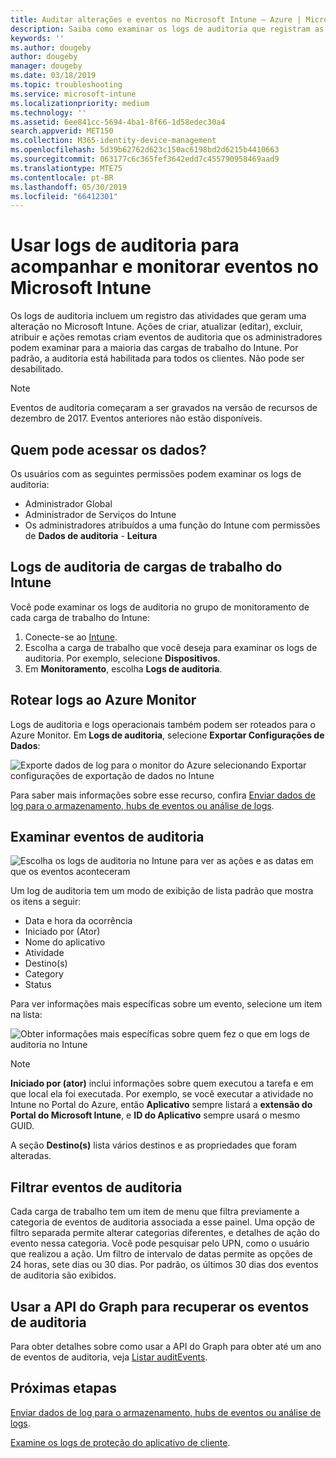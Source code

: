 ```yaml
---
title: Auditar alterações e eventos no Microsoft Intune – Azure | Microsoft Docs
description: Saiba como examinar os logs de auditoria que registram as atividades do Microsoft Intune.
keywords: ''
ms.author: dougeby
author: dougeby
manager: dougeby
ms.date: 03/18/2019
ms.topic: troubleshooting
ms.service: microsoft-intune
ms.localizationpriority: medium
ms.technology: ''
ms.assetid: 6ee841cc-5694-4ba1-8f66-1d58edec30a4
search.appverid: MET150
ms.collection: M365-identity-device-management
ms.openlocfilehash: 5d39b62762d623c150ac6198bd2d6215b4410663
ms.sourcegitcommit: 063177c6c365fef3642edd7c455790958469aad9
ms.translationtype: MTE75
ms.contentlocale: pt-BR
ms.lasthandoff: 05/30/2019
ms.locfileid: "66412301"
---
```

# <a name="use-audit-logs-to-track-and-monitor-events-in-microsoft-intune"></a>Usar logs de auditoria para acompanhar e monitorar eventos no Microsoft Intune

Os logs de auditoria incluem um registro das atividades que geram uma alteração no Microsoft Intune. Ações de criar, atualizar (editar), excluir, atribuir e ações remotas criam eventos de auditoria que os administradores podem examinar para a maioria das cargas de trabalho do Intune. Por padrão, a auditoria está habilitada para todos os clientes. Não pode ser desabilitado.

> [!NOTE]
> Eventos de auditoria começaram a ser gravados na versão de recursos de dezembro de 2017. Eventos anteriores não estão disponíveis.

## <a name="who-can-access-the-data"></a>Quem pode acessar os dados?

Os usuários com as seguintes permissões podem examinar os logs de auditoria:

- Administrador Global
- Administrador de Serviços do Intune
- Os administradores atribuídos a uma função do Intune com permissões de **Dados de auditoria** - **Leitura**

## <a name="audit-logs-for-intune-workloads"></a>Logs de auditoria de cargas de trabalho do Intune

Você pode examinar os logs de auditoria no grupo de monitoramento de cada carga de trabalho do Intune:

1. Conecte-se ao [Intune](https://go.microsoft.com/fwlink/?linkid=2090973).
2. Escolha a carga de trabalho que você deseja para examinar os logs de auditoria. Por exemplo, selecione **Dispositivos**.
3. Em **Monitoramento**, escolha **Logs de auditoria**.

## <a name="route-logs-to-azure-monitor"></a>Rotear logs ao Azure Monitor

Logs de auditoria e logs operacionais também podem ser roteados para o Azure Monitor. Em **Logs de auditoria**, selecione **Exportar Configurações de Dados**:

![Exporte dados de log para o monitor do Azure selecionando Exportar configurações de exportação de dados no Intune](./media/audit-logs-export-data-settings.png)

Para saber mais informações sobre esse recurso, confira [Enviar dados de log para o armazenamento, hubs de eventos ou análise de logs](review-logs-using-azure-monitor.md).

## <a name="review-audit-events"></a>Examinar eventos de auditoria

![Escolha os logs de auditoria no Intune para ver as ações e as datas em que os eventos aconteceram](./media/monitor-audit-logs.png "Logs de auditoria")

Um log de auditoria tem um modo de exibição de lista padrão que mostra os itens a seguir:

- Data e hora da ocorrência
- Iniciado por (Ator)
- Nome do aplicativo
- Atividade
- Destino(s)
- Category
- Status

Para ver informações mais específicas sobre um evento, selecione um item na lista:

![Obter informações mais específicas sobre quem fez o que em logs de auditoria no Intune](./media/monitor-audit-log-detail.png "Detalhes de log de auditoria")

> [!NOTE]
> **Iniciado por (ator)** inclui informações sobre quem executou a tarefa e em que local ela foi executada. Por exemplo, se você executar a atividade no Intune no Portal do Azure, então **Aplicativo** sempre listará a **extensão do Portal do Microsoft Intune**, e **ID do Aplicativo** sempre usará o mesmo GUID.
> 
> A seção **Destino(s)** lista vários destinos e as propriedades que foram alteradas.  

## <a name="filter-audit-events"></a>Filtrar eventos de auditoria

Cada carga de trabalho tem um item de menu que filtra previamente a categoria de eventos de auditoria associada a esse painel. Uma opção de filtro separada permite alterar categorias diferentes, e detalhes de ação do evento nessa categoria. Você pode pesquisar pelo UPN, como o usuário que realizou a ação. Um filtro de intervalo de datas permite as opções de 24 horas, sete dias ou 30 dias. Por padrão, os últimos 30 dias dos eventos de auditoria são exibidos.

## <a name="use-graph-api-to-retrieve-audit-events"></a>Usar a API do Graph para recuperar os eventos de auditoria

Para obter detalhes sobre como usar a API do Graph para obter até um ano de eventos de auditoria, veja [Listar auditEvents](https://docs.microsoft.com/graph/api/intune-auditing-auditevent-list?view=graph-rest-1.0).

## <a name="next-steps"></a>Próximas etapas

[Enviar dados de log para o armazenamento, hubs de eventos ou análise de logs](review-logs-using-azure-monitor.md).

[Examine os logs de proteção do aplicativo de cliente](app-protection-policy-settings-log.md).

